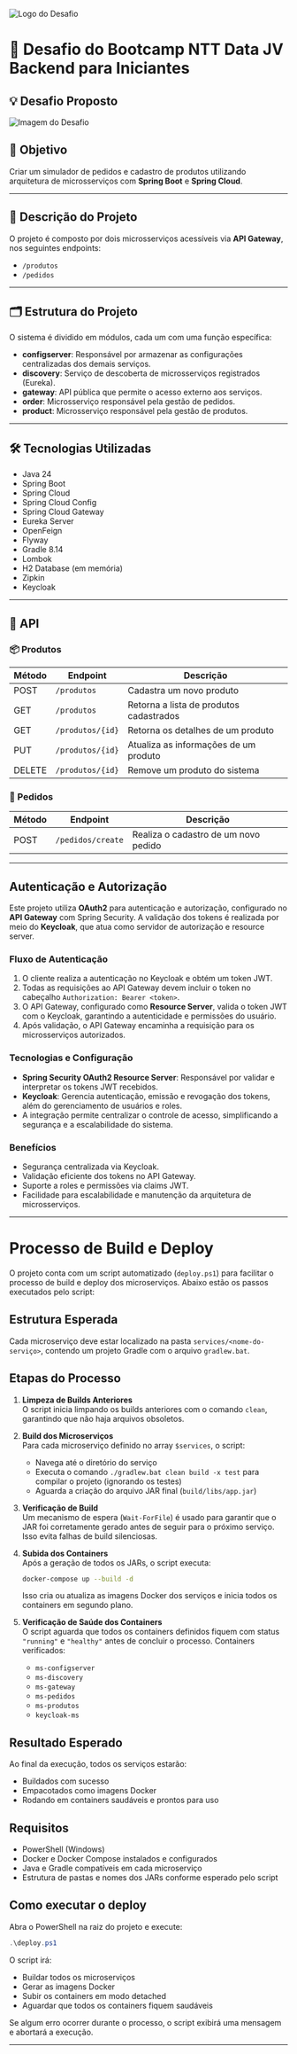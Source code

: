 ![Logo do Desafio](diagrams/logo.webp)

# 🚀 Desafio do Bootcamp NTT Data JV Backend para Iniciantes

## 💡 Desafio Proposto

![Imagem do Desafio](diagrams/desafio.webp)

## 🎯 Objetivo

Criar um simulador de pedidos e cadastro de produtos utilizando arquitetura de microsserviços com **Spring Boot** e **Spring Cloud**.

---

## 🧱 Descrição do Projeto

O projeto é composto por dois microsserviços acessíveis via **API Gateway**, nos seguintes endpoints:

- `/produtos`
- `/pedidos`

---

## 🗂️ Estrutura do Projeto

O sistema é dividido em módulos, cada um com uma função específica:

- **configserver**: Responsável por armazenar as configurações centralizadas dos demais serviços.
- **discovery**: Serviço de descoberta de microsserviços registrados (Eureka).
- **gateway**: API pública que permite o acesso externo aos serviços.
- **order**: Microsserviço responsável pela gestão de pedidos.
- **product**: Microsserviço responsável pela gestão de produtos.

---

## 🛠️ Tecnologias Utilizadas

- Java 24
- Spring Boot
- Spring Cloud
- Spring Cloud Config
- Spring Cloud Gateway
- Eureka Server
- OpenFeign
- Flyway
- Gradle 8.14
- Lombok
- H2 Database (em memória)
- Zipkin
- Keycloak

---

## 📡 API

### 📦 Produtos

| Método | Endpoint          | Descrição                                 |
|--------|-------------------|-------------------------------------------|
| POST   | `/produtos`       | Cadastra um novo produto                  |
| GET    | `/produtos`       | Retorna a lista de produtos cadastrados   |
| GET    | `/produtos/{id}`  | Retorna os detalhes de um produto         |
| PUT    | `/produtos/{id}`  | Atualiza as informações de um produto     |
| DELETE | `/produtos/{id}`  | Remove um produto do sistema              |

### 🧾 Pedidos

| Método | Endpoint         | Descrição                                  |
|--------|------------------|--------------------------------------------|
| POST   | `/pedidos/create`       | Realiza o cadastro de um novo pedido       |

---

## Autenticação e Autorização

Este projeto utiliza **OAuth2** para autenticação e autorização, configurado no **API Gateway** com Spring Security. A validação dos tokens é realizada por meio do **Keycloak**, que atua como servidor de autorização e resource server.

### Fluxo de Autenticação

1. O cliente realiza a autenticação no Keycloak e obtém um token JWT.
2. Todas as requisições ao API Gateway devem incluir o token no cabeçalho `Authorization: Bearer <token>`.
3. O API Gateway, configurado como **Resource Server**, valida o token JWT com o Keycloak, garantindo a autenticidade e permissões do usuário.
4. Após validação, o API Gateway encaminha a requisição para os microsserviços autorizados.

### Tecnologias e Configuração

- **Spring Security OAuth2 Resource Server**: Responsável por validar e interpretar os tokens JWT recebidos.
- **Keycloak**: Gerencia autenticação, emissão e revogação dos tokens, além do gerenciamento de usuários e roles.
- A integração permite centralizar o controle de acesso, simplificando a segurança e a escalabilidade do sistema.

### Benefícios

- Segurança centralizada via Keycloak.
- Validação eficiente dos tokens no API Gateway.
- Suporte a roles e permissões via claims JWT.
- Facilidade para escalabilidade e manutenção da arquitetura de microsserviços.

---


# Processo de Build e Deploy

O projeto conta com um script automatizado (`deploy.ps1`) para facilitar o processo de build e deploy dos microserviços. Abaixo estão os passos executados pelo script:

## Estrutura Esperada
Cada microserviço deve estar localizado na pasta `services/<nome-do-serviço>`, contendo um projeto Gradle com o arquivo `gradlew.bat`.

## Etapas do Processo

1. **Limpeza de Builds Anteriores**  
   O script inicia limpando os builds anteriores com o comando `clean`, garantindo que não haja arquivos obsoletos.

2. **Build dos Microserviços**  
   Para cada microserviço definido no array `$services`, o script:
   - Navega até o diretório do serviço
   - Executa o comando `./gradlew.bat clean build -x test` para compilar o projeto (ignorando os testes)
   - Aguarda a criação do arquivo JAR final (`build/libs/app.jar`)

3. **Verificação de Build**  
   Um mecanismo de espera (`Wait-ForFile`) é usado para garantir que o JAR foi corretamente gerado antes de seguir para o próximo serviço. Isso evita falhas de build silenciosas.

4. **Subida dos Containers**  
   Após a geração de todos os JARs, o script executa:

   ```bash
   docker-compose up --build -d
   ```

   Isso cria ou atualiza as imagens Docker dos serviços e inicia todos os containers em segundo plano.

5. **Verificação de Saúde dos Containers**  
   O script aguarda que todos os containers definidos fiquem com status `"running"` e `"healthy"` antes de concluir o processo. Containers verificados:

   - `ms-configserver`
   - `ms-discovery`
   - `ms-gateway`
   - `ms-pedidos`
   - `ms-produtos`
   - `keycloak-ms`

## Resultado Esperado

Ao final da execução, todos os serviços estarão:

- Buildados com sucesso
- Empacotados como imagens Docker
- Rodando em containers saudáveis e prontos para uso

## Requisitos

- PowerShell (Windows)
- Docker e Docker Compose instalados e configurados
- Java e Gradle compatíveis em cada microserviço
- Estrutura de pastas e nomes dos JARs conforme esperado pelo script

## Como executar o deploy

Abra o PowerShell na raiz do projeto e execute:

```powershell
.\deploy.ps1
```

O script irá:

- Buildar todos os microserviços
- Gerar as imagens Docker
- Subir os containers em modo detached
- Aguardar que todos os containers fiquem saudáveis

Se algum erro ocorrer durante o processo, o script exibirá uma mensagem e abortará a execução.

---
